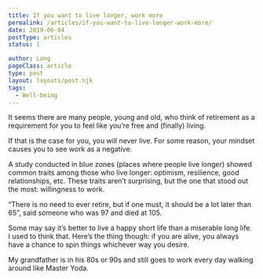```yaml
---
title: If you want to live longer, work more
permalink: /articles/if-you-want-to-live-longer-work-more/
date: 2019-06-04
postType: articles
status: 1

author: Long
pageClass: article
type: post
layout: layouts/post.njk
tags:
  - Well-being
---
```


It seems there are many people, young and old, who think of retirement as a requirement for you to feel like you’re free and (finally) living.

If that is the case for you, you will never live. For some reason, your mindset causes you to see work as a negative.

A study conducted in blue zones (places where people live longer) showed common traits among those who live longer: optimism, resilience, good relationships, etc. These traits aren’t surprising, but the one that stood out the most: willingness to work.

“There is no need to ever retire, but if one must, it should be a lot later than 65”, said someone who was 97 and died at 105.

Some may say it’s better to live a happy short life than a miserable long life. I used to think that. Here’s the thing though: if you are alive, you always have a chance to spin things whichever way you desire.

My grandfather is in his 80s or 90s and still goes to work every day walking around like Master Yoda.

